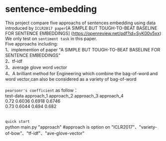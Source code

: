 sentence-embedding
=====
This project compare five approachs of sentences embedding using data introduced by `ICLR2017 paper`[A SIMPLE BUT TOUGH-TO-BEAT BASELINE FOR SENTENCE EMBEDDINGS] (https://openreview.net/pdf?id=SyK00v5xx) We only test on `sentiment task` in this paper.<br>
Five approachs including:<br>
1、implemention of paper "A SIMPLE BUT TOUGH-TO-BEAT BASELINE FOR SENTENCE EMBEDDINGS"<br>
2、tf-idf<br>
3、average glove word vector<br>
4、A brilliant method for Engineering which combine the bag-of-word and word vector,can also be considered as a variety of bag-of-word<br>
<br>
`pearsonr's coefficient` as follow：<br>
   test-data             approach_1<ICLR2017 paper>       approach_2     approach_3      approach_4<br>
  <sick-test>                    0.72                      0.6036         0.6918            0.6746<br>
  <sick-train>                   0.73                      0.6044         0.694             0.682<br>
<br>
<br>
`quick start`<br>
python main.py  "approach"    #approach is option on "ICLR2017"、"variety-of-bow"、"tf-idf"、"ave-glove-vector"<br>
